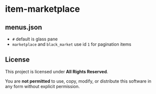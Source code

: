 # item-marketplace

## menus.json
- `#` default is glass pane
- `marketplace` and `black_market` use id `1` for pagination items

## License

This project is licensed under **All Rights Reserved**.

You are **not permitted** to use, copy, modify, or distribute this software in any form without explicit permission.